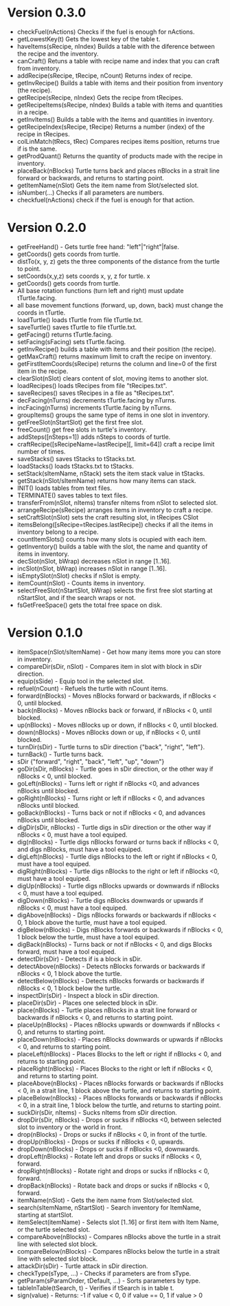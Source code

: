 # Version 0.3.0

  - checkFuel(nActions) Checks if the fuel is enough for nActions.
  - getLowestKey(t) Gets the lowest key of the table t.
  - haveItems(sRecipe, nIndex) Builds a table with the diference between the recipe and the inventory.
  - canCraft() Retuns a table with recipe name and index that you can craft from inventory.
  - addRecipe(sRecipe, tRecipe, nCount) Returns index of recipe.
  - getInvRecipe() Builds a table with items and their position from inventory (the recipe).
  - getRecipe(sRecipe, nIndex) Gets the recipe from tRecipes.
  - getRecipeItems(sRecipe, nIndex) Builds a table with items and quantities in a recipe.
  - getInvItems() Builds a table with the items and quantities in inventory.
  - getRecipeIndex(sRecipe, tRecipe) Returns a number (index) of the recipe in tRecipes.
  - colLinMatch(tRecs, tRec) Compares recipes items position, returns true if is the same.
  - getProdQuant() Returns the quantity of products made with the recipe in inventory.
  - placeBack(nBlocks) Turtle turns back and places nBlocks in a strait line forward or backwards, and returns to starting point.
  - getItemName(nSlot) Gets the item name from Slot/selected slot.
  - isNumber(...) Checks if all parameters are numbers.
  - checkfuel(nActions) check if the fuel is enough for that action.

# Version 0.2.0
  - getFreeHand() - Gets turtle free hand: "left"|"right"|false.
  - getCoords() gets coords from turtle.
  - distTo(x, y, z) gets the three components of the distance from the turtle to point.
  - setCoords(x,y,z) sets coords x, y, z for turtle. x
  - getCoords() gets coords from turtle.
  - All base rotation functions (turn left and right) must update tTurtle.facing.
  - all base movement functions (forward, up, down, back) must change the coords in tTurtle.
  - loadTurtle() loads tTurtle from file tTurtle.txt.
  - saveTurtle() saves tTurtle to file tTurtle.txt.
  - getFacing() returns tTurtle.facing.
  - setFacing(sFacing) sets tTurtle.facing.
  - getInvRecipe() builds a table with items and their position (the recipe).
  - getMaxCraft() returns maximum limit to craft the recipe on inventory.
  - getFirstItemCoords(sRecipe) returns the column and line=0 of the first item in the recipe.
  - clearSlot(nSlot) clears content of slot, moving items to another slot.
  - loadRecipes() loads tRecipes from file "tRecipes.txt".
  - saveRecipes() saves tRecipes in a file as "tRecipes.txt".
  - decFacing(nTurns) decrements tTurtle.facing by nTurns.
  - incFacing(nTurns) increments tTurtle.facing by nTurns.
  - groupItems() groups the same type of items in one slot in inventory.
  - getFreeSlot(nStartSlot) get the first free slot.
  - freeCount() get free slots in turtle's inventory.
  - addSteps(\[nSteps=1]) adds nSteps to coords of turtle.
  - craftRecipe(\[sRecipeName=lastRecipe]\[, limit=64]) craft a recipe limit number of times.
  - saveStacks() saves tStacks to tStacks.txt.
  - loadStacks() loads tStacks.txt to tStacks.
  - setStack(sItemName, nStack) sets the item stack value in tStacks.
  - getStack(nSlot/sItemName) returns how many items can stack.
  - INIT() loads tables from text files.
  - TERMINATE() saves tables to text files.
  - transferFrom(nSlot, nItems) transfer nItems from nSlot to selected slot.
  - arrangeRecipe(sRecipe) arranges items in inventory to craft a recipe.
  - setCraftSlot(nSlot) sets the craft resulting slot, in tRecipes CSlot
  - itemsBelong(\[sRecipe=tRecipes.lastRecipe]) checks if all the items in inventory belong to a recipe.
  - countItemSlots() counts how many slots is ocupied with each item.
  - getInventory() builds a table with the slot, the name and quantity of items in inventory.
  - decSlot(nSlot, bWrap) decreases nSlot in range \[1..16].
  - incSlot(nSlot, bWrap) increases nSlot in range \[1..16].
  - isEmptySlot(nSlot) checks if nSlot is empty.
  - itemCount(nSlot) - Counts items in inventory.
  - selectFreeSlot(nStartSlot, bWrap) selects the first free slot starting at nStartSlot, and if the search wraps or not.
  - fsGetFreeSpace() gets the total free space on disk.
  
# Version 0.1.0
  - itemSpace(nSlot/sItemName) - Get how many items more you can store in inventory.
  - compareDir(sDir, nSlot) - Compares item in slot with block in sDir direction.
  - equip(sSide) - Equip tool in the selected slot.
  - refuel(nCount) - Refuels the turtle with nCount items.
  - forward(nBlocks) - Moves nBlocks forward or backwards, if nBlocks < 0, until blocked.
  - back(nBlocks) - Moves nBlocks back or forward, if nBlocks < 0, until blocked.
  - up(nBlocks) - Moves nBlocks up or down, if nBlocks < 0, until blocked.
  - down(nBlocks) - Moves nBlocks down or up, if nBlocks < 0, until blocked.
  - turnDir(sDir) - Turtle turns to sDir direction {"back", "right", "left"}.
  - turnBack() - Turtle turns back.
  - sDir {"forward", "right", "back", "left", "up", "down"}
  - goDir(sDir, nBlocks) - Turtle goes in sDir direction, or the other way if nBlocks < 0, until blocked.
  - goLeft(nBlocks) - Turns left or  right if nBlocks <0, and advances nBlocks until blocked.
  - goRight(nBlocks) - Turns right or left if nBlocks < 0, and advances nBlocks until blocked.
  - goBack(nBlocks) - Turns back or not if nBlocks < 0, and advances nBlocks until blocked.
  - digDir(sDir, nBlocks) - Turtle digs in sDir direction or the other way if nBlocks < 0, must have a tool equiped.
  - dig(nBlocks) - Turtle digs nBlocks forward or turns back if nBlocks < 0, and digs nBlocks, must have a tool equiped.
  - digLeft(nBlocks) - Turtle digs nBlocks to the left or right if nBlocks < 0, must have a tool equiped.
  - digRight(nBlocks) - Turtle digs nBlocks to the right or left if nBlocks <0, must have a tool equiped.
  - digUp(nBlocks) - Turtle digs nBlocks upwards or downwards if nBlocks < 0, must have a tool equiped.
  - digDown(nBlocks) - Turtle digs nBlocks downwards or upwards if nBlocks < 0, must have a tool equiped.
  - digAbove(nBlocks) - Digs nBlocks forwards or backwards if nBlocks < 0, 1 block above the turtle, must have a tool equiped.
  - digBelow(nBlocks) - Digs nBlocks forwards or backwards if nBlocks < 0, 1 block below the turtle, must have a tool equiped.
  - digBack(nBlocks) - Turns back or not if nBlocks < 0, and digs Blocks forward, must have a tool equiped.
  - detectDir(sDir) - Detects if is a block in sDir.
  - detectAbove(nBlocks) - Detects nBlocks forwards or backwards if nBlocks < 0, 1 block above the turtle.
  - detectBelow(nBlocks) - Detects nBlocks forwards or backwards if nBlocks < 0, 1 block below the turtle.
  - inspectDir(sDir) - Inspect a block in sDir direction.
  - placeDir(sDir) - Places one selected block in sDir.
  - place(nBlocks) - Turtle places nBlocks in a strait line forward or backwards if nBlocks < 0, and returns to starting point.
  - placeUp(nBlocks) - Places nBlocks upwards or downwards if nBlocks < 0, and returns to starting point.
  - placeDown(nBlocks) - Places nBlocks downwards or upwards if nBlocks < 0, and returns to starting point.
  - placeLeft(nBlocks) - Places Blocks to the left or right if nBlocks < 0, and returns to starting point.
  - placeRight(nBlocks) - Places Blocks to the right or left if nBlocks < 0, and returns to starting point.
  - placeAbove(nBlocks) - Places nBlocks forwards or backwards if nBlocks < 0, in a strait line, 1 block above the turtle, and returns to starting point.
  - placeBelow(nBlocks) - Places nBlocks forwards or backwards if nBlocks < 0, in a strait line, 1 block below the turtle, and returns to starting point.
  - suckDir(sDir, nItems) - Sucks nItems from sDir direction.
  - dropDir(sDir, nBlocks) - Drops or sucks if nBlocks <0, between selected slot to inventory or the world in front.
  - drop(nBlocks) - Drops or sucks if nBlocks < 0, in front of the turtle.
  - dropUp(nBlocks) - Drops or sucks if nBlocks < 0, upwards.
  - dropDown(nBlocks) - Drops or sucks if nBlocks <0, downwards.
  - dropLeft(nBlocks) - Rotate left and drops or sucks if nBlocks < 0, forward.
  - dropRight(nBlocks) - Rotate right and drops or sucks if nBlocks < 0, forward.
  - dropBack(nBlocks) - Rotate back and drops or sucks if nBlocks < 0, forward.
  - itemName(nSlot) - Gets the item name from Slot/selected slot.
  - search(sItemName, nStartSlot) - Search inventory for ItemName, starting at startSlot. 
  - itemSelect(itemName) - Selects slot [1..16] or first item with Item Name, or the turtle selected slot.
  - compareAbove(nBlocks) - Compares nBlocks above the turtle in a strait line with selected slot block.
  - compareBelow(nBlocks) - Compares nBlocks below the turtle in a strait line with selected slot block.
  - attackDir(sDir) - Turtle attack in sDir direction.
  - checkType(sType, ...) - Checks if parameters are from sType.
  - getParam(sParamOrder, tDefault, ...) - Sorts parameters by type.
  - tableInTable(tSearch, t) - Verifies if tSearch is in table t.
  - sign(value) - Returns: -1 if value < 0, 0 if value == 0, 1 if value > 0

